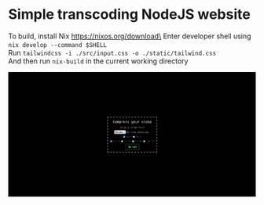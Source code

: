 # Simple transcoding NodeJS website

To build, install Nix https://nixos.org/download\
Enter developer shell using `nix develop --command $SHELL`\
Run `tailwindcss -i ./src/input.css -o ./static/tailwind.css`\
And then run `nix-build` in the current working directory

<img src="./image.png"/>
